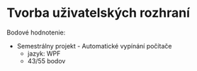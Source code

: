# Tvorba uživatelských rozhraní

Bodové hodnotenie:

- Semestrálny projekt - Automatické vypínání počítače
    - jazyk: WPF
    - 43/55 bodov
